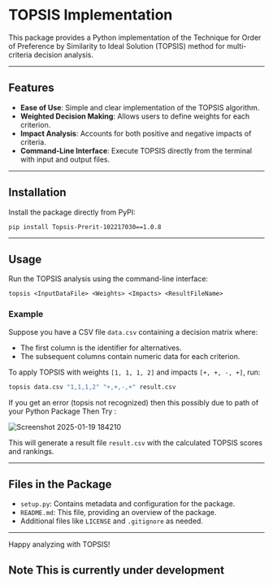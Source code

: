 # TOPSIS Implementation

This package provides a Python implementation of the Technique for Order of Preference by Similarity to Ideal Solution (TOPSIS) method for multi-criteria decision analysis.

---

## Features
- **Ease of Use**: Simple and clear implementation of the TOPSIS algorithm.
- **Weighted Decision Making**: Allows users to define weights for each criterion.
- **Impact Analysis**: Accounts for both positive and negative impacts of criteria.
- **Command-Line Interface**: Execute TOPSIS directly from the terminal with input and output files.

---

## Installation

Install the package directly from PyPI:

```In Shell:
pip install Topsis-Prerit-102217030==1.0.8
```

---

## Usage

Run the TOPSIS analysis using the command-line interface:

```Command Line:
topsis <InputDataFile> <Weights> <Impacts> <ResultFileName>
```

### Example

Suppose you have a CSV file `data.csv` containing a decision matrix where:

- The first column is the identifier for alternatives.
- The subsequent columns contain numeric data for each criterion.

To apply TOPSIS with weights `[1, 1, 1, 2]` and impacts `[+, +, -, +]`, run:

```bash
topsis data.csv "1,1,1,2" "+,+,-,+" result.csv
```
If you get an error (topsis not recognized) then this possibly due to path of your Python Package Then Try :

![Screenshot 2025-01-19 184210](https://github.com/user-attachments/assets/72fc156b-38e7-4b05-8eee-4b5f84e595d1)

This will generate a result file `result.csv` with the calculated TOPSIS scores and rankings.

---

## Files in the Package

- `setup.py`: Contains metadata and configuration for the package.
- `README.md`: This file, providing an overview of the package.
- Additional files like `LICENSE` and `.gitignore` as needed.

---

Happy analyzing with TOPSIS!
## Note This is currently under development
